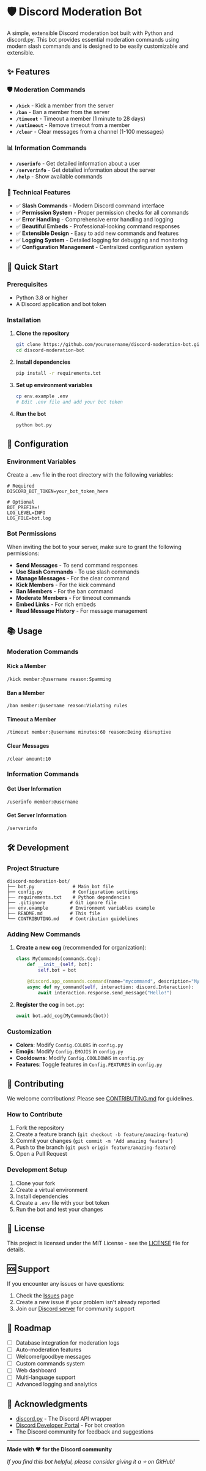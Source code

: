 # 🛡️ Discord Moderation Bot

A simple, extensible Discord moderation bot built with Python and discord.py. This bot provides essential moderation commands using modern slash commands and is designed to be easily customizable and extensible.

## ✨ Features

### 🛡️ Moderation Commands
- **`/kick`** - Kick a member from the server
- **`/ban`** - Ban a member from the server
- **`/timeout`** - Timeout a member (1 minute to 28 days)
- **`/untimeout`** - Remove timeout from a member
- **`/clear`** - Clear messages from a channel (1-100 messages)

### 📊 Information Commands
- **`/userinfo`** - Get detailed information about a user
- **`/serverinfo`** - Get detailed information about the server
- **`/help`** - Show available commands

### 🔧 Technical Features
- ✅ **Slash Commands** - Modern Discord command interface
- ✅ **Permission System** - Proper permission checks for all commands
- ✅ **Error Handling** - Comprehensive error handling and logging
- ✅ **Beautiful Embeds** - Professional-looking command responses
- ✅ **Extensible Design** - Easy to add new commands and features
- ✅ **Logging System** - Detailed logging for debugging and monitoring
- ✅ **Configuration Management** - Centralized configuration system

## 🚀 Quick Start

### Prerequisites
- Python 3.8 or higher
- A Discord application and bot token

### Installation

1. **Clone the repository**
   ```bash
   git clone https://github.com/yourusername/discord-moderation-bot.git
   cd discord-moderation-bot
   ```

2. **Install dependencies**
   ```bash
   pip install -r requirements.txt
   ```

3. **Set up environment variables**
   ```bash
   cp env.example .env
   # Edit .env file and add your bot token
   ```

4. **Run the bot**
   ```bash
   python bot.py
   ```

## 🔧 Configuration

### Environment Variables

Create a `.env` file in the root directory with the following variables:

```env
# Required
DISCORD_BOT_TOKEN=your_bot_token_here

# Optional
BOT_PREFIX=!
LOG_LEVEL=INFO
LOG_FILE=bot.log
```

### Bot Permissions

When inviting the bot to your server, make sure to grant the following permissions:

- **Send Messages** - To send command responses
- **Use Slash Commands** - To use slash commands
- **Manage Messages** - For the clear command
- **Kick Members** - For the kick command
- **Ban Members** - For the ban command
- **Moderate Members** - For timeout commands
- **Embed Links** - For rich embeds
- **Read Message History** - For message management

## 📚 Usage

### Moderation Commands

#### Kick a Member
```
/kick member:@username reason:Spamming
```

#### Ban a Member
```
/ban member:@username reason:Violating rules
```

#### Timeout a Member
```
/timeout member:@username minutes:60 reason:Being disruptive
```

#### Clear Messages
```
/clear amount:10
```

### Information Commands

#### Get User Information
```
/userinfo member:@username
```

#### Get Server Information
```
/serverinfo
```

## 🛠️ Development

### Project Structure

```
discord-moderation-bot/
├── bot.py              # Main bot file
├── config.py           # Configuration settings
├── requirements.txt    # Python dependencies
├── .gitignore         # Git ignore file
├── env.example        # Environment variables example
├── README.md          # This file
└── CONTRIBUTING.md    # Contribution guidelines
```

### Adding New Commands

1. **Create a new cog** (recommended for organization):
   ```python
   class MyCommands(commands.Cog):
       def __init__(self, bot):
           self.bot = bot
       
       @discord.app_commands.command(name="mycommand", description="My command")
       async def my_command(self, interaction: discord.Interaction):
           await interaction.response.send_message("Hello!")
   ```

2. **Register the cog** in `bot.py`:
   ```python
   await bot.add_cog(MyCommands(bot))
   ```

### Customization

- **Colors**: Modify `Config.COLORS` in `config.py`
- **Emojis**: Modify `Config.EMOJIS` in `config.py`
- **Cooldowns**: Modify `Config.COOLDOWNS` in `config.py`
- **Features**: Toggle features in `Config.FEATURES` in `config.py`

## 🤝 Contributing

We welcome contributions! Please see [CONTRIBUTING.md](CONTRIBUTING.md) for guidelines.

### How to Contribute

1. Fork the repository
2. Create a feature branch (`git checkout -b feature/amazing-feature`)
3. Commit your changes (`git commit -m 'Add amazing feature'`)
4. Push to the branch (`git push origin feature/amazing-feature`)
5. Open a Pull Request

### Development Setup

1. Clone your fork
2. Create a virtual environment
3. Install dependencies
4. Create a `.env` file with your bot token
5. Run the bot and test your changes

## 📝 License

This project is licensed under the MIT License - see the [LICENSE](LICENSE) file for details.

## 🆘 Support

If you encounter any issues or have questions:

1. Check the [Issues](https://github.com/yourusername/discord-moderation-bot/issues) page
2. Create a new issue if your problem isn't already reported
3. Join our [Discord server](https://discord.gg/your-invite) for community support

## 🔮 Roadmap

- [ ] Database integration for moderation logs
- [ ] Auto-moderation features
- [ ] Welcome/goodbye messages
- [ ] Custom commands system
- [ ] Web dashboard
- [ ] Multi-language support
- [ ] Advanced logging and analytics

## 🙏 Acknowledgments

- [discord.py](https://github.com/Rapptz/discord.py) - The Discord API wrapper
- [Discord Developer Portal](https://discord.com/developers/applications) - For bot creation
- The Discord community for feedback and suggestions

---

**Made with ❤️ for the Discord community**

*If you find this bot helpful, please consider giving it a ⭐ on GitHub!*